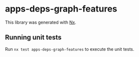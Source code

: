 # apps-deps-graph-features

This library was generated with [Nx](https://nx.dev).

## Running unit tests

Run `nx test apps-deps-graph-features` to execute the unit tests.
